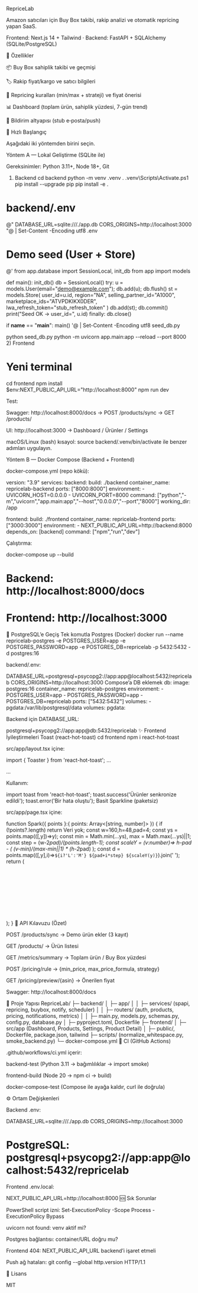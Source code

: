 RepriceLab

Amazon satıcıları için Buy Box takibi, rakip analizi ve otomatik repricing yapan SaaS.

Frontend: Next.js 14 + Tailwind · Backend: FastAPI + SQLAlchemy (SQLite/PostgreSQL)

🌟 Özellikler

📦 Buy Box sahiplik takibi ve geçmişi

🏷️ Rakip fiyat/kargo ve satıcı bilgileri

🤖 Repricing kuralları (min/max + strateji) ve fiyat önerisi

📊 Dashboard (toplam ürün, sahiplik yüzdesi, 7-gün trend)

🔔 Bildirim altyapısı (stub e‑posta/push)

🚀 Hızlı Başlangıç

Aşağıdaki iki yöntemden birini seçin.

Yöntem A — Lokal Geliştirme (SQLite ile)

Gereksinimler: Python 3.11+, Node 18+, Git

1) Backend
cd backend
python -m venv .venv
. .venv\Scripts\Activate.ps1
pip install --upgrade pip
pip install -e .


# backend/.env
@"
DATABASE_URL=sqlite:///./app.db
CORS_ORIGINS=http://localhost:3000
"@ | Set-Content -Encoding utf8 .env


# Demo seed (User + Store)
@'
from app.database import SessionLocal, init_db
from app import models


def main():
    init_db()
    db = SessionLocal()
    try:
        u = models.User(email="demo@example.com"); db.add(u); db.flush()
        st = models.Store(
            user_id=u.id, region="NA", selling_partner_id="A1000",
            marketplace_ids="ATVPDKIKX0DER", lwa_refresh_token="stub_refresh_token"
        )
        db.add(st); db.commit()
        print("Seed OK -> user_id=", u.id)
    finally:
        db.close()


if __name__ == "__main__":
    main()
'@ | Set-Content -Encoding utf8 seed_db.py


python seed_db.py
python -m uvicorn app.main:app --reload --port 8000
2) Frontend
# Yeni terminal
cd frontend
npm install
$env:NEXT_PUBLIC_API_URL="http://localhost:8000"
npm run dev

Test:

Swagger: http://localhost:8000/docs → POST /products/sync → GET /products/

UI: http://localhost:3000 → Dashboard / Ürünler / Settings

macOS/Linux (bash) kısayol: source backend/.venv/bin/activate ile benzer adımları uygulayın.

Yöntem B — Docker Compose (Backend + Frontend)

docker-compose.yml (repo kökü):

version: "3.9"
services:
  backend:
    build: ./backend
    container_name: repricelab-backend
    ports: ["8000:8000"]
    environment:
      - UVICORN_HOST=0.0.0.0
      - UVICORN_PORT=8000
    command: ["python","-m","uvicorn","app.main:app","--host","0.0.0.0","--port","8000"]
    working_dir: /app


  frontend:
    build: ./frontend
    container_name: repricelab-frontend
    ports: ["3000:3000"]
    environment:
      - NEXT_PUBLIC_API_URL=http://backend:8000
    depends_on: [backend]
    command: ["npm","run","dev"]

Çalıştırma:

docker-compose up --build
# Backend:  http://localhost:8000/docs
# Frontend: http://localhost:3000
🐘 PostgreSQL’e Geçiş
Tek komutla Postgres (Docker)
docker run --name repricelab-postgres -e POSTGRES_USER=app -e POSTGRES_PASSWORD=app -e POSTGRES_DB=repricelab -p 5432:5432 -d postgres:16

backend/.env:

DATABASE_URL=postgresql+psycopg2://app:app@localhost:5432/repricelab
CORS_ORIGINS=http://localhost:3000
Compose’a DB eklemek
  db:
    image: postgres:16
    container_name: repricelab-postgres
    environment:
      - POSTGRES_USER=app
      - POSTGRES_PASSWORD=app
      - POSTGRES_DB=repricelab
    ports: ["5432:5432"]
    volumes:
      - pgdata:/var/lib/postgresql/data
volumes:
  pgdata:

Backend için DATABASE_URL:

postgresql+psycopg2://app:app@db:5432/repricelab
✨ Frontend İyileştirmeleri
Toast (react-hot-toast)
cd frontend
npm i react-hot-toast

src/app/layout.tsx içine:

import { Toaster } from 'react-hot-toast';
...
<body>
  ...
  <Toaster position="top-right" />
</body>

Kullanım:

import toast from 'react-hot-toast';
toast.success('Ürünler senkronize edildi');
toast.error('Bir hata oluştu');
Basit Sparkline (paketsiz)

src/app/page.tsx içine:

function Spark({ points }:{ points: Array<[string, number]> }) {
  if (!points?.length) return <span>Veri yok</span>;
  const w=160,h=48,pad=4;
  const ys = points.map(([,y])=>y);
  const min = Math.min(...ys), max = Math.max(...ys)||1;
  const step = (w-2*pad)/(points.length-1);
  const scaleY = (v:number)=> h-pad - ( (v-min)/(max-min||1) * (h-2*pad) );
  const d = points.map(([,y],i)=>`${i?'L':'M'} ${pad+i*step} ${scaleY(y)}`).join(' ');
  return (
    <svg width={w} height={h}>
      <path d={d} fill="none" stroke="currentColor" strokeWidth="2" />
    </svg>
  );
}
🔌 API Kılavuzu (Özet)

POST /products/sync → Demo ürün ekler (3 kayıt)

GET /products/ → Ürün listesi

GET /metrics/summary → Toplam ürün / Buy Box yüzdesi

POST /pricing/rule → {min_price, max_price_formula, strategy}

GET /pricing/preview/{asin} → Önerilen fiyat

Swagger: http://localhost:8000/docs

🧱 Proje Yapısı
RepriceLab/
├─ backend/
│  ├─ app/
│  │  ├─ services/ (spapi, repricing, buybox, notify, scheduler)
│  │  ├─ routers/  (auth, products, pricing, notifications, metrics)
│  │  ├─ main.py, models.py, schemas.py, config.py, database.py
│  ├─ pyproject.toml, Dockerfile
├─ frontend/
│  ├─ src/app (Dashboard, Products, Settings, Product Detail)
│  ├─ public/, Dockerfile, package.json, tailwind
├─ scripts/ (normalize_whitespace.py, smoke_backend.py)
└─ docker-compose.yml
🧪 CI (GitHub Actions)

.github/workflows/ci.yml içerir:

backend-test (Python 3.11 → bağımlılıklar → import smoke)

frontend-build (Node 20 → npm ci → build)

docker-compose-test (Compose ile ayağa kaldır, curl ile doğrula)

⚙️ Ortam Değişkenleri

Backend .env:

DATABASE_URL=sqlite:///./app.db
CORS_ORIGINS=http://localhost:3000
# PostgreSQL: postgresql+psycopg2://app:app@localhost:5432/repricelab

Frontend .env.local:

NEXT_PUBLIC_API_URL=http://localhost:8000
🆘 Sık Sorunlar

PowerShell script izni: Set-ExecutionPolicy -Scope Process -ExecutionPolicy Bypass

uvicorn not found: venv aktif mi?

Postgres bağlantısı: container/URL doğru mu?

Frontend 404: NEXT_PUBLIC_API_URL backend’i işaret etmeli

Push ağ hataları: git config --global http.version HTTP/1.1

📜 Lisans

MIT
